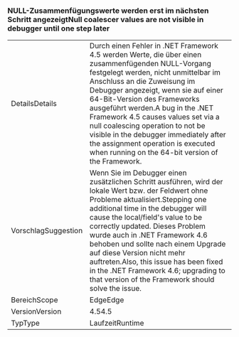 ### <a name="null-coalescer-values-are-not-visible-in-debugger-until-one-step-later"></a><span data-ttu-id="17dc9-101">NULL-Zusammenfügungswerte werden erst im nächsten Schritt angezeigt</span><span class="sxs-lookup"><span data-stu-id="17dc9-101">Null coalescer values are not visible in debugger until one step later</span></span>

|   |   |
|---|---|
|<span data-ttu-id="17dc9-102">Details</span><span class="sxs-lookup"><span data-stu-id="17dc9-102">Details</span></span>|<span data-ttu-id="17dc9-103">Durch einen Fehler in .NET Framework 4.5 werden Werte, die über einen zusammenfügenden NULL-Vorgang festgelegt werden, nicht unmittelbar im Anschluss an die Zuweisung im Debugger angezeigt, wenn sie auf einer 64-Bit-Version des Frameworks ausgeführt werden.</span><span class="sxs-lookup"><span data-stu-id="17dc9-103">A bug in the .NET Framework 4.5 causes values set via a null coalescing operation to not be visible in the debugger immediately after the assignment operation is executed when running on the 64-bit version of the Framework.</span></span>|
|<span data-ttu-id="17dc9-104">Vorschlag</span><span class="sxs-lookup"><span data-stu-id="17dc9-104">Suggestion</span></span>|<span data-ttu-id="17dc9-105">Wenn Sie im Debugger einen zusätzlichen Schritt ausführen, wird der lokale Wert bzw. der Feldwert ohne Probleme aktualisiert.</span><span class="sxs-lookup"><span data-stu-id="17dc9-105">Stepping one additional time in the debugger will cause the local/field's value to be correctly updated.</span></span> <span data-ttu-id="17dc9-106">Dieses Problem wurde auch in .NET Framework 4.6 behoben und sollte nach einem Upgrade auf diese Version nicht mehr auftreten.</span><span class="sxs-lookup"><span data-stu-id="17dc9-106">Also, this issue has been fixed in the .NET Framework 4.6; upgrading to that version of the Framework should solve the issue.</span></span>|
|<span data-ttu-id="17dc9-107">Bereich</span><span class="sxs-lookup"><span data-stu-id="17dc9-107">Scope</span></span>|<span data-ttu-id="17dc9-108">Edge</span><span class="sxs-lookup"><span data-stu-id="17dc9-108">Edge</span></span>|
|<span data-ttu-id="17dc9-109">Version</span><span class="sxs-lookup"><span data-stu-id="17dc9-109">Version</span></span>|<span data-ttu-id="17dc9-110">4.5</span><span class="sxs-lookup"><span data-stu-id="17dc9-110">4.5</span></span>|
|<span data-ttu-id="17dc9-111">Typ</span><span class="sxs-lookup"><span data-stu-id="17dc9-111">Type</span></span>|<span data-ttu-id="17dc9-112">Laufzeit</span><span class="sxs-lookup"><span data-stu-id="17dc9-112">Runtime</span></span>|

